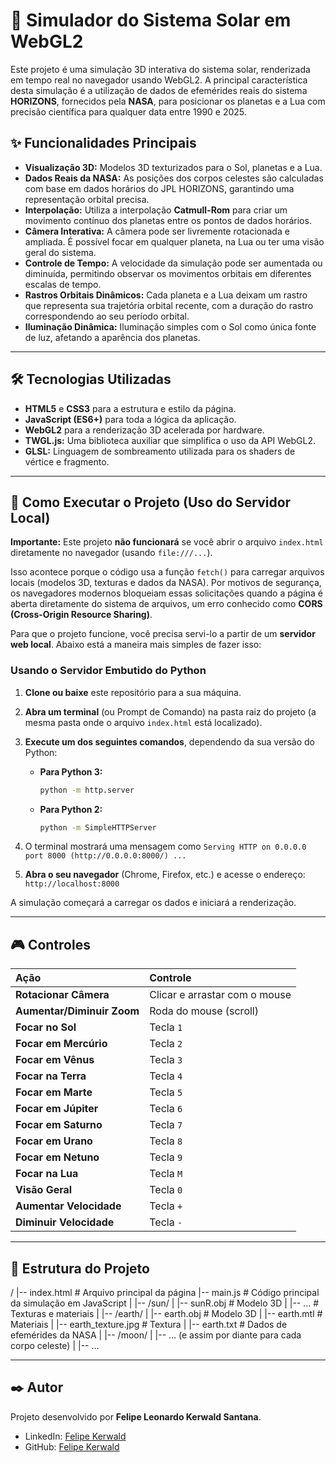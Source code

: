 # 🌌 Simulador do Sistema Solar em WebGL2

Este projeto é uma simulação 3D interativa do sistema solar, renderizada em tempo real no navegador usando WebGL2. A principal característica desta simulação é a utilização de dados de efemérides reais do sistema **HORIZONS**, fornecidos pela **NASA**, para posicionar os planetas e a Lua com precisão científica para qualquer data entre 1990 e 2025.

## ✨ Funcionalidades Principais

* **Visualização 3D:** Modelos 3D texturizados para o Sol, planetas e a Lua.
* **Dados Reais da NASA:** As posições dos corpos celestes são calculadas com base em dados horários do JPL HORIZONS, garantindo uma representação orbital precisa.
* **Interpolação:** Utiliza a interpolação **Catmull-Rom** para criar um movimento contínuo dos planetas entre os pontos de dados horários.
* **Câmera Interativa:** A câmera pode ser livremente rotacionada e ampliada. É possível focar em qualquer planeta, na Lua ou ter uma visão geral do sistema.
* **Controle de Tempo:** A velocidade da simulação pode ser aumentada ou diminuída, permitindo observar os movimentos orbitais em diferentes escalas de tempo.
* **Rastros Orbitais Dinâmicos:** Cada planeta e a Lua deixam um rastro que representa sua trajetória orbital recente, com a duração do rastro correspondendo ao seu período orbital.
* **Iluminação Dinâmica:** Iluminação simples com o Sol como única fonte de luz, afetando a aparência dos planetas.

---

## 🛠️ Tecnologias Utilizadas

* **HTML5** e **CSS3** para a estrutura e estilo da página.
* **JavaScript (ES6+)** para toda a lógica da aplicação.
* **WebGL2** para a renderização 3D acelerada por hardware.
* **TWGL.js:** Uma biblioteca auxiliar que simplifica o uso da API WebGL2.
* **GLSL:** Linguagem de sombreamento utilizada para os shaders de vértice e fragmento.

---

## 🚀 Como Executar o Projeto (Uso do Servidor Local)

**Importante:** Este projeto **não funcionará** se você abrir o arquivo `index.html` diretamente no navegador (usando `file:///...`).

Isso acontece porque o código usa a função `fetch()` para carregar arquivos locais (modelos 3D, texturas e dados da NASA). Por motivos de segurança, os navegadores modernos bloqueiam essas solicitações quando a página é aberta diretamente do sistema de arquivos, um erro conhecido como **CORS (Cross-Origin Resource Sharing)**.

Para que o projeto funcione, você precisa servi-lo a partir de um **servidor web local**. Abaixo está a maneira mais simples de fazer isso:

### Usando o Servidor Embutido do Python

1.  **Clone ou baixe** este repositório para a sua máquina.
2.  **Abra um terminal** (ou Prompt de Comando) na pasta raiz do projeto (a mesma pasta onde o arquivo `index.html` está localizado).
3.  **Execute um dos seguintes comandos**, dependendo da sua versão do Python:

    * **Para Python 3:**
        ```bash
        python -m http.server
        ```
    * **Para Python 2:**
        ```bash
        python -m SimpleHTTPServer
        ```
4.  O terminal mostrará uma mensagem como `Serving HTTP on 0.0.0.0 port 8000 (http://0.0.0.0:8000/) ...`
5.  **Abra o seu navegador** (Chrome, Firefox, etc.) e acesse o endereço: `http://localhost:8000`

A simulação começará a carregar os dados e iniciará a renderização.

---

## 🎮 Controles

| Ação                      | Controle                   |  
| :------------------------ | :------------------------- |  
| **Rotacionar Câmera** | Clicar e arrastar com o mouse |  
| **Aumentar/Diminuir Zoom**| Roda do mouse (scroll)     |  
| **Focar no Sol** | Tecla `1`                  |  
| **Focar em Mercúrio** | Tecla `2`                  |  
| **Focar em Vênus** | Tecla `3`                  |  
| **Focar na Terra** | Tecla `4`                  |  
| **Focar em Marte** | Tecla `5`                  |  
| **Focar em Júpiter** | Tecla `6`                  |  
| **Focar em Saturno** | Tecla `7`                  |  
| **Focar em Urano** | Tecla `8`                  |  
| **Focar em Netuno** | Tecla `9`                  |  
| **Focar na Lua** | Tecla `M`                  |  
| **Visão Geral** | Tecla `0`                  |  
| **Aumentar Velocidade** | Tecla `+`                  |  
| **Diminuir Velocidade** | Tecla `-`                  |  

---

## 📂 Estrutura do Projeto

/
|-- index.html              # Arquivo principal da página
|-- main.js                 # Código principal da simulação em JavaScript
|
|-- /sun/
|   |-- sunR.obj            # Modelo 3D
|   |-- ...                 # Texturas e materiais
|
|-- /earth/
|   |-- earth.obj           # Modelo 3D
|   |-- earth.mtl           # Materiais
|   |-- earth_texture.jpg   # Textura
|   |-- earth.txt           # Dados de efemérides da NASA
|
|-- /moon/
|   |-- ... (e assim por diante para cada corpo celeste)
|
|-- ...

---

## ✒️ Autor

Projeto desenvolvido por **Felipe Leonardo Kerwald Santana**.

* LinkedIn: [Felipe Kerwald](https://www.linkedin.com/in/felipekerwald/)
* GitHub: [Felipe Kerwald](https://github.com/kerwald)
